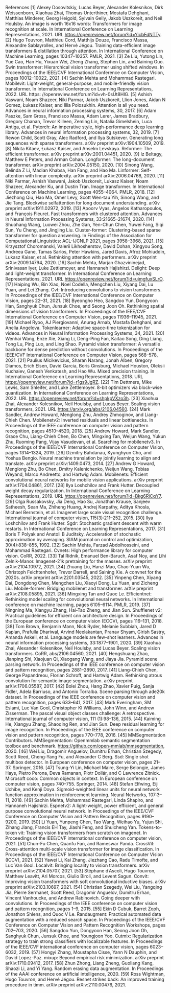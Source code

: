 References
[1] Alexey Dosovitskiy, Lucas Beyer, Alexander Kolesnikov, Dirk Weissenborn, Xiaohua Zhai, Thomas Unterthiner, Mostafa Dehghani, Matthias Minderer, Georg Heigold, Sylvain Gelly, Jakob Uszkoreit, and Neil Houlsby. An image is worth 16x16 words: Transformers for image recognition at scale. In International Conference on Learning Representations, 2021. URL https://openreview.net/forum?id=YicbFdNTTy.
[2] Hugo Touvron, Matthieu Cord, Matthijs Douze, Francisco Massa, Alexandre Sablayrolles, and Hervé Jégou. Training data-efficient image transformers & distillation through attention. In International Conference on Machine Learning, pages 10347–10357. PMLR, 2021.
[3] Ze Liu, Yutong Lin, Yue Cao, Han Hu, Yixuan Wei, Zheng Zhang, Stephen Lin, and Baining Guo. Swin transformer: Hierarchical vision transformer using shifted windows. In Proceedings of the IEEE/CVF International Conference on Computer Vision, pages 10012–10022, 2021.
[4] Sachin Mehta and Mohammad Rastegari. Mobilevit: Light-weight, general-purpose, and mobile-friendly vision transformer. In International Conference on Learning Representations, 2022. URL https: //openreview.net/forum?id=vh-0sUt8HlG.
[5] Ashish Vaswani, Noam Shazeer, Niki Parmar, Jakob Uszkoreit, Llion Jones, Aidan N Gomez, Łukasz Kaiser, and Illia Polosukhin. Attention is all you need. Advances in neural information processing systems, 30, 2017.
[6] Adam Paszke, Sam Gross, Francisco Massa, Adam Lerer, James Bradbury, Gregory Chanan, Trevor Killeen, Zeming Lin, Natalia Gimelshein, Luca Antiga, et al. Pytorch: An imperative style, high-performance deep learning library. Advances in neural information processing systems, 32, 2019.
[7] Rewon Child, Scott Gray, Alec Radford, and Ilya Sutskever. Generating long sequences with sparse transformers. arXiv preprint arXiv:1904.10509, 2019.
[8] Nikita Kitaev, Łukasz Kaiser, and Anselm Levskaya. Reformer: The efficient transformer. arXiv preprint arXiv:2001.04451, 2020.
[9] Iz Beltagy, Matthew E Peters, and Arman Cohan. Longformer: The long-document transformer. arXiv preprint arXiv:2004.05150, 2020.
[10] Sinong Wang, Belinda Z Li, Madian Khabsa, Han Fang, and Hao Ma. Linformer: Self-attention with linear complexity. arXiv preprint arXiv:2006.04768, 2020.
[11] Niki Parmar, Ashish Vaswani, Jakob Uszkoreit, Lukasz Kaiser, Noam Shazeer, Alexander Ku, and Dustin Tran. Image transformer. In International Conference on Machine Learning, pages 4055–4064. PMLR, 2018.
[12] Jiezhong Qiu, Hao Ma, Omer Levy, Scott Wen-tau Yih, Sinong Wang, and Jie Tang. Blockwise selfattention for long document understanding. arXiv preprint arXiv:1911.02972, 2019.
[13] Apoorv Vyas, Angelos Katharopoulos, and François Fleuret. Fast transformers with clustered attention. Advances in Neural Information Processing Systems, 33:21665–21674, 2020.
[14] Shuohang Wang, Luowei Zhou, Zhe Gan, Yen-Chun Chen, Yuwei Fang, Siqi Sun, Yu Cheng, and Jingjing Liu. Cluster-former: Clustering-based sparse transformer for question answering. In Findings of the Association for Computational Linguistics: ACL-IJCNLP 2021, pages 3958–3968, 2021.
[15] Krzysztof Choromanski, Valerii Likhosherstov, David Dohan, Xingyou Song, Andreea Gane, Tamas Sarlos, Peter Hawkins, Jared Davis, Afroz Mohiuddin, Lukasz Kaiser, et al. Rethinking attention with performers. arXiv preprint arXiv:2009.14794, 2020.
[16] Sachin Mehta, Marjan Ghazvininejad, Srinivasan Iyer, Luke Zettlemoyer, and Hannaneh Hajishirzi. Delight: Deep and light-weight transformer. In International Conference on Learning Representations, 2021. URL https://openreview.net/forum?id=ujmgfuxSLrO.
[17] Haiping Wu, Bin Xiao, Noel Codella, Mengchen Liu, Xiyang Dai, Lu Yuan, and Lei Zhang. Cvt: Introducing convolutions to vision transformers. In Proceedings of the IEEE/CVF International Conference on Computer Vision, pages 22–31, 2021.
[18] Byeongho Heo, Sangdoo Yun, Dongyoon Han, Sanghyuk Chun, Junsuk Choe, and Seong Joon Oh. Rethinking spatial dimensions of vision transformers. In Proceedings of the IEEE/CVF International Conference on Computer Vision, pages 11936–11945, 2021.
[19] Michael Ryoo, AJ Piergiovanni, Anurag Arnab, Mostafa Dehghani, and Anelia Angelova. Tokenlearner: Adaptive space-time tokenization for videos. Advances in Neural Information Processing Systems, 34, 2021.
[20] Wenhai Wang, Enze Xie, Xiang Li, Deng-Ping Fan, Kaitao Song, Ding Liang, Tong Lu, Ping Luo, and Ling Shao. Pyramid vision transformer: A versatile backbone for dense prediction without convolutions. In Proceedings of the IEEE/CVF International Conference on Computer Vision, pages 568–578, 2021.
[21] Paulius Micikevicius, Sharan Narang, Jonah Alben, Gregory Diamos, Erich Elsen, David Garcia, Boris Ginsburg, Michael Houston, Oleksii Kuchaiev, Ganesh Venkatesh, and Hao Wu. Mixed precision training. In International Conference on Learning Representations, 2018. URL https://openreview.net/forum?id=r1gs9JgRZ.
[22] Tim Dettmers, Mike Lewis, Sam Shleifer, and Luke Zettlemoyer. 8-bit optimizers via block-wise quantization. In International Conference on Learning Representations, 2022. URL https://openreview.net/forum?id=shpkpVXzo3h.
[23] Xiaohua Zhai, Alexander Kolesnikov, Neil Houlsby, and Lucas Beyer. Scaling vision transformers, 2021. URL https://arxiv.org/abs/2106.04560.
[24] Mark Sandler, Andrew Howard, Menglong Zhu, Andrey Zhmoginov, and Liang-Chieh Chen. Mobilenetv2: Inverted residuals and linear bottlenecks. In Proceedings of the IEEE conference on computer vision and pattern recognition, pages 4510–4520, 2018.
[25] Andrew Howard, Mark Sandler, Grace Chu, Liang-Chieh Chen, Bo Chen, Mingxing Tan, Weijun Wang, Yukun Zhu, Ruoming Pang, Vijay Vasudevan, et al. Searching for mobilenetv3. In Proceedings of the IEEE/CVF International Conference on Computer Vision, pages 1314–1324, 2019.
[26] Dzmitry Bahdanau, Kyunghyun Cho, and Yoshua Bengio. Neural machine translation by jointly learning to align and translate. arXiv preprint arXiv:1409.0473, 2014.
[27] Andrew G Howard, Menglong Zhu, Bo Chen, Dmitry Kalenichenko, Weijun Wang, Tobias Weyand, Marco Andreetto, and Hartwig Adam. Mobilenets: Efficient convolutional neural networks for mobile vision applications. arXiv preprint arXiv:1704.04861, 2017.
[28] Ilya Loshchilov and Frank Hutter. Decoupled weight decay regularization. In International Conference on Learning Representations, 2019. URL https://openreview.net/forum?id=Bkg6RiCqY7.
[29] Olga Russakovsky, Jia Deng, Hao Su, Jonathan Krause, Sanjeev Satheesh, Sean Ma, Zhiheng Huang, Andrej Karpathy, Aditya Khosla, Michael Bernstein, et al. Imagenet large scale visual recognition challenge. International journal of computer vision, 115(3):211–252, 2015.
[30] Ilya Loshchilov and Frank Hutter. Sgdr: Stochastic gradient descent with warm restarts. In International Conference on Learning Representations, 2017.
[31] Boris T Polyak and Anatoli B Juditsky. Acceleration of stochastic approximation by averaging. SIAM journal on control and optimization, 30(4):838–855, 1992.
[32] Sachin Mehta, Farzad Abdolhosseini, and Mohammad Rastegari. Cvnets: High performance library for computer vision. CoRR, 2022.
[33] Tal Ridnik, Emanuel Ben-Baruch, Asaf Noy, and Lihi Zelnik-Manor. Imagenet-21k pretraining for the masses. arXiv preprint arXiv:2104.10972, 2021.
[34] Zhuang Liu, Hanzi Mao, Chao-Yuan Wu, Christoph Feichtenhofer, Trevor Darrell, and Saining Xie. A convnet for the 2020s. arXiv preprint arXiv:2201.03545, 2022.
[35] Yinpeng Chen, Xiyang Dai, Dongdong Chen, Mengchen Liu, Xiaoyi Dong, Lu Yuan, and Zicheng Liu. Mobile-former: Bridging mobilenet and transformer. arXiv preprint arXiv:2108.05895, 2021.
[36] Mingxing Tan and Quoc Le. Efficientnet: Rethinking model scaling for convolutional neural networks. In International conference on machine learning, pages 6105–6114. PMLR, 2019.
[37] Ningning Ma, Xiangyu Zhang, Hai-Tao Zheng, and Jian Sun. Shufflenet v2: Practical guidelines for efficient cnn architecture design. In Proceedings of the European conference on computer vision (ECCV), pages 116–131, 2018.
[38] Tom Brown, Benjamin Mann, Nick Ryder, Melanie Subbiah, Jared D Kaplan, Prafulla Dhariwal, Arvind Neelakantan, Pranav Shyam, Girish Sastry, Amanda Askell, et al. Language models are few-shot learners. Advances in neural information processing systems, 33:1877–1901, 2020.
[39] Xiaohua Zhai, Alexander Kolesnikov, Neil Houlsby, and Lucas Beyer. Scaling vision transformers. CoRR, abs/2106.04560, 2021.
[40] Hengshuang Zhao, Jianping Shi, Xiaojuan Qi, Xiaogang Wang, and Jiaya Jia. Pyramid scene parsing network. In Proceedings of the IEEE conference on computer vision and pattern recognition, pages 2881–2890, 2017.
[41] Liang-Chieh Chen, George Papandreou, Florian Schroff, and Hartwig Adam. Rethinking atrous convolution for semantic image segmentation. arXiv preprint arXiv:1706.05587, 2017.
[42] Bolei Zhou, Hang Zhao, Xavier Puig, Sanja Fidler, Adela Barriuso, and Antonio Torralba. Scene parsing through ade20k dataset. In Proceedings of the IEEE conference on computer vision and pattern recognition, pages 633–641, 2017.
[43] Mark Everingham, SM Eslami, Luc Van Gool, Christopher KI Williams, John Winn, and Andrew Zisserman. The pascal visual object classes challenge: A retrospective. International journal of computer vision, 111 (1):98–136, 2015.
[44] Kaiming He, Xiangyu Zhang, Shaoqing Ren, and Jian Sun. Deep residual learning for image recognition. In Proceedings of the IEEE conference on computer vision and pattern recognition, pages 770–778, 2016.
[45] MMSegmentation Contributors. MMSegmentation: Openmmlab semantic segmentation toolbox and benchmark. https://github.com/open-mmlab/mmsegmentation, 2020.
[46] Wei Liu, Dragomir Anguelov, Dumitru Erhan, Christian Szegedy, Scott Reed, Cheng-Yang Fu, and Alexander C Berg. Ssd: Single shot multibox detector. In European conference on computer vision, pages 21–37. Springer, 2016.
[47] Tsung-Yi Lin, Michael Maire, Serge Belongie, James Hays, Pietro Perona, Deva Ramanan, Piotr Dollár, and C Lawrence Zitnick. Microsoft coco: Common objects in context. In European conference on computer vision, pages 740–755. Springer, 2014.
[48] Stefan Elfwing, Eiji Uchibe, and Kenji Doya. Sigmoid-weighted linear units for neural network function approximation in reinforcement learning. Neural Networks, 107:3–11, 2018.
[49] Sachin Mehta, Mohammad Rastegari, Linda Shapiro, and Hannaneh Hajishirzi. Espnetv2: A light-weight, power efficient, and general purpose convolutional neural network. In Proceedings of the IEEE/CVF Conference on Computer Vision and Pattern Recognition, pages 9190–9200, 2019.
[50] Li Yuan, Yunpeng Chen, Tao Wang, Weihao Yu, Yujun Shi, Zihang Jiang, Francis EH Tay, Jiashi Feng, and Shuicheng Yan. Tokens-to-token vit: Training vision transformers from scratch on imagenet. In Proceedings of the IEEE/CVF international conference on computer vision, 2021.
[51] Chun-Fu Chen, Quanfu Fan, and Rameswar Panda. CrossVit: Cross-attention multi-scale vision transformer for image classification. In Proceedings of the IEEE/CVF International Conference on Computer Vision (ICCV), 2021.
[52] Yawei Li, Kai Zhang, Jiezhang Cao, Radu Timofte, and Luc Van Gool. Localvit: Bringing locality to vision transformers. arXiv preprint arXiv:2104.05707, 2021.
[53] Stéphane d’Ascoli, Hugo Touvron, Matthew Leavitt, Ari Morcos, Giulio Biroli, and Levent Sagun. Convit: Improving vision transformers with soft convolutional inductive biases. arXiv preprint arXiv:2103.10697, 2021.
[54] Christian Szegedy, Wei Liu, Yangqing Jia, Pierre Sermanet, Scott Reed, Dragomir Anguelov, Dumitru Erhan, Vincent Vanhoucke, and Andrew Rabinovich. Going deeper with convolutions. In Proceedings of the IEEE conference on computer vision and pattern recognition, pages 1–9, 2015.
[55] Ekin D Cubuk, Barret Zoph, Jonathon Shlens, and Quoc V Le. Randaugment: Practical automated data augmentation with a reduced search space. In Proceedings of the IEEE/CVF Conference on Computer Vision and Pattern Recognition Workshops, pages 702–703, 2020.
[56] Sangdoo Yun, Dongyoon Han, Seong Joon Oh, Sanghyuk Chun, Junsuk Choe, and Youngjoon Yoo. Cutmix: Regularization strategy to train strong classifiers with localizable features. In Proceedings of the IEEE/CVF international conference on computer vision, pages 6023–6032, 2019.
[57] Hongyi Zhang, Moustapha Cisse, Yann N Dauphin, and David Lopez-Paz. mixup: Beyond empirical risk minimization. arXiv preprint arXiv:1710.09412, 2017.
[58] Zhun Zhong, Liang Zheng, Guoliang Kang, Shaozi Li, and Yi Yang. Random erasing data augmentation. In Proceedings of the AAAI conference on artificial intelligence, 2020.
[59] Ross Wightman, Hugo Touvron, and Hervé Jégou. Resnet strikes back: An improved training procedure in timm. arXiv preprint arXiv:2110.00476, 2021.
